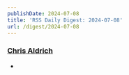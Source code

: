 ```yaml
---
publishDate: 2024-07-08
title: 'RSS Daily Digest: 2024-07-08'
url: /digest/2024-07-08
---
```


### [Chris Aldrich](https://boffosocko.com/)

  * [](https://boffosocko.com/2024/07/08/55824102/)
  
